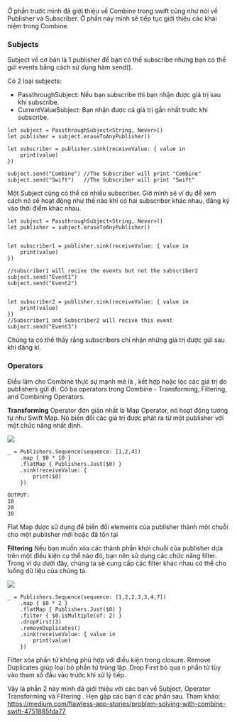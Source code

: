 Ở phần trước mình đã giới thiệu về Combine trong swift cũng như nói về Publisher và Subscriber. Ở phần này mình sẽ tiếp tục giới thiệu các khái niệm trong Combine.

### Subjects
Subject về cơ bản là 1 publisher để bạn có thể subscribe nhưng bạn có thể gửi events bằng cách sử dụng hàm send().

Có 2 loại subjects:
- PassthroughSubject: Nếu bạn subscribe thì bạn nhận được giá trị sau khi subscribe.
- CurrentValueSubject: Bạn nhận được cả giá trị gần nhất trước khi subscribe.

```
let subject = PassthroughSubject<String, Never>()
let publisher = subject.eraseToAnyPublisher()

let subscriber = publisher.sink(receiveValue: { value in
    print(value)
})

subject.send("Combine") //The Subscriber will print "Combine"
subject.send("Swift")   //The Subscriber will print "Swift"
```

Một Subject cũng có thể có nhiều subscriber. Giờ mình sẽ ví dụ để xem cách nó sẽ hoạt động như thế nào khi có hai subscriber khác nhau, đăng ký vào thời điểm khác nhau.

```
let subject = PassthroughSubject<String, Never>()
let publisher = subject.eraseToAnyPublisher()


let subscriber1 = publisher.sink(receiveValue: { value in
    print(value)
})

//subscriber1 will recive the events but not the subscriber2
subject.send("Event1")
subject.send("Event2")


let subscriber2 = publisher.sink(receiveValue: { value in
    print(value)
})
//Subscriber1 and Subscriber2 will recive this event
subject.send("Event3")
```

Chúng ta có thể thấy rằng subscribers chỉ nhận những giá trị được gửi sau khi đăng kí.

### Operators

Điều làm cho Combine thực sự mạnh mẽ là , kết hợp hoặc lọc các giá trị do publishers gửi đi.
Có ba operators trong Combine - Transforming, Filtering, and Combining Operators.

**Transforming**
Operator đơn giản nhất là Map Operator, nó hoạt động tương tự như Swift Map. Nó biến đổi các giá trị được phát ra từ một publisher với một chức năng nhất định.

![](https://images.viblo.asia/31535e03-089d-4db5-b80f-7cb05b82cf2b.png)

```
_ = Publishers.Sequence(sequence: [1,2,4])
    .map { $0 * 10 }
    .flatMap { Publishers.Just($0) }
    .sink(receiveValue: {
        print($0)
    })
```

```
OUTPUT:
10
20
30
```

Flat Map được sử dụng để biến đổi elements của publisher thành một chuỗi cho một publisher mới hoặc đã tồn tại

**Filtering**
Nếu bạn muốn xóa các thành phần khỏi chuỗi của publisher dựa trên một điều kiện cụ thể nào đó, bạn nên sử dụng các chức năng filter. Trong ví dụ dưới đây, chúng ta sẽ cung cấp các filter khác nhau có thể cho luồng dữ liệu của chúng ta.

![](https://images.viblo.asia/4ce6a932-be08-4c9b-8b25-4e91065fc8cd.png)

```
_ = Publishers.Sequence(sequence: [1,2,2,3,3,4,7])
    .map { $0 * 2 }
    .flatMap { Publishers.Just($0) }
    .filter { $0.isMultiple(of: 2) }
    .dropFirst(3)
    .removeDuplicates()
    .sink(receiveValue: { value in
        print(value)
    })
```

Filter xóa phần tử không phù hợp với điều kiện trong closure.
Remove Duplicates giúp loại bỏ phần tử trùng lặp.
Drop First bỏ qua n phần từ tùy vào tham số đầu vào trước khi xử lý tiếp.

Vậy là phần 2 này mình đã giới thiệu với các bạn về Subject, Operator Transforming và Filtering . Hẹn gặp các bạn ở các phần sau. Tham khảo: https://medium.com/flawless-app-stories/problem-solving-with-combine-swift-4751885fda77